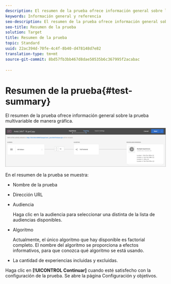 ```yaml
---
description: El resumen de la prueba ofrece información general sobre la prueba multivariable de manera gráfica.
keywords: Información general y referencia
seo-description: El resumen de la prueba ofrece información general sobre la prueba multivariable de manera gráfica.
seo-title: Resumen de la prueba
solution: Target
title: Resumen de la prueba
topic: Standard
uuid: 22ac394d-70fe-4c4f-8b40-d478148d7e82
translation-type: tm+mt
source-git-commit: 8bd57fb3bb467d8dae50535b6c367995f2acabac

---
```



# Resumen de la prueba{#test-summary}

El resumen de la prueba ofrece información general sobre la prueba multivariable de manera gráfica.

![Cuadro de diálogo de resumen de la prueba](/help/c-activities/c-multivariate-testing/t-create-multivariate-test/assets/summary2new.png)

En el resumen de la prueba se muestra:

* Nombre de la prueba
* Dirección URL
* Audiencia

   Haga clic en la audiencia para seleccionar una distinta de la lista de audiencias disponibles.
* Algoritmo

   Actualmente, el único algoritmo que hay disponible es factorial completo. El nombre del algoritmo se proporciona a efectos informativos, para que conozca qué algoritmo se está usando.
* La cantidad de experiencias incluidas y excluidas.

Haga clic en **[!UICONTROL Continuar]** cuando esté satisfecho con la configuración de la prueba. Se abre la página Configuración y objetivos.
